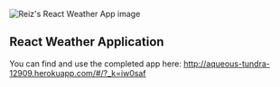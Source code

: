 
![Reiz's React Weather App image](http://res.cloudinary.com/r31z/image/upload/v1504054285/Capture1_gsqewu.png)
<br />

## React Weather Application
You can find and use the completed app here: http://aqueous-tundra-12909.herokuapp.com/#/?_k=iw0saf
